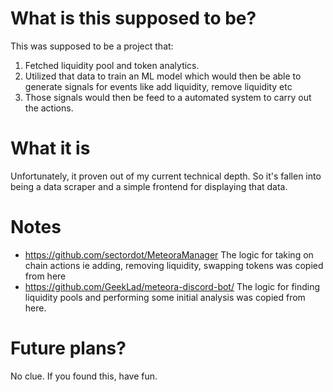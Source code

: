 # What is this supposed to be?

This was supposed to be a project that:
1. Fetched liquidity pool and token analytics.
2. Utilized that data to train an ML model which would then be able to generate signals for events like add liquidity, remove liquidity etc
3. Those signals would then be feed to a automated system to carry out the actions.

# What it is
Unfortunately, it proven out of my current technical depth. So it's fallen into being a data scraper and a simple frontend for displaying that data.  

# Notes
- https://github.com/sectordot/MeteoraManager
  The logic for taking on chain actions ie adding, removing liquidity, swapping tokens was copied from here
- https://github.com/GeekLad/meteora-discord-bot/
  The logic for finding liquidity pools and performing some initial analysis was copied from here.

# Future plans?
No clue. If you found this, have fun.
